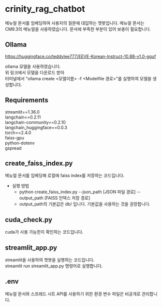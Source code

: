 # crinity_rag_chatbot

메뉴얼 문서를 임베딩하여 사용자의 질문에 대답하는 챗봇입니다.
메뉴얼 문서는 CM9.3의 메뉴얼을 사용하였습니다. 문서에 부족한 부분이 있어 보충이 필요합니다.

## Ollama

<https://huggingface.co/teddylee777/EEVE-Korean-Instruct-10.8B-v1.0-gguf>

ollama 모델을 사용하였습니다.  
위 링크에서 모델을 다운로드 받아  
터미널에서 "ollama create <모델이름> -f <Modelfile 경로>"를 실행하여 모델을 생성합니다.  

## Requirements

streamlit==1.36.0  
langchain==0.2.11  
langchain-community==0.2.10  
langchain_huggingface==0.0.3  
torch==2.4.0  
faiss-gpu  
python-dotenv  
gspread  

## create_faiss_index.py

메뉴얼 문서를 임베딩해 로컬에 faiss index를 저장하는 코드입니다.  

- 실행 방법  
  - python create_faiss_index.py --json_path [JSON 파일 경로] --output_path [FAISS 인덱스 저장 경로]
  - output_path의 기본값은 db/ 입니다. 기본값을 사용하는 것을 권장합니다.

## cuda_check.py

cuda가 사용 가능한지 확인하는 코드입니다.

## streamlit_app.py

streamlit을 사용하여 챗봇을 실행하는 코드입니다.  
streamlit run streamlit_app.py 명령어로 실행합니다.

## .env

메뉴얼 문서와 스프레드 시트 API를 사용하기 위한 환경 변수 파일은 비공개로 관리합니다.
